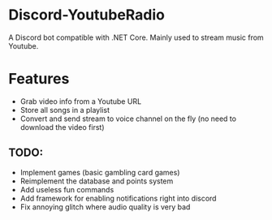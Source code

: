 # Discord-YoutubeRadio
A Discord bot compatible with .NET Core. Mainly used to stream music from Youtube.
# Features
  * Grab video info from a Youtube URL
  * Store all songs in a playlist
  * Convert and send stream to voice channel on the fly (no need to download the video first)
  
## TODO:
 * Implement games (basic gambling card games)
 * Reimplement the database and points system
 * Add useless fun commands
 * Add framework for enabling notifications right into discord
 * Fix annoying glitch where audio quality is very bad
